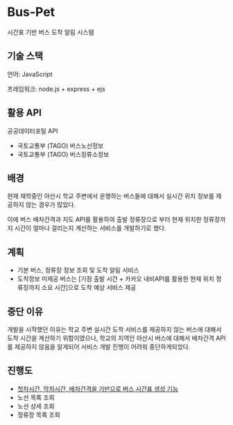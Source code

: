 # Bus-Pet
시간표 기반 버스 도착 알림 시스템

## 기술 스택
언어: JavaScript

프레임워크: node.js + express + ejs

## 활용 API
공공데이터포털 API
* 국토교통부 (TAGO) 버스노선정보
* 국토교통부 (TAGO) 버스정류소정보

## 배경
현재 재학중인 아산시 학교 주변에서 운행하는 버스들에 대해서 실시간 위치 정보를 제공하지 않는 경우가 많았다.

이에 버스 배차간격과 지도 API를 활용하여 출발 정류장으로 부터 현재 위치한 정류장까지 시간이 얼마나 걸리는지 계산하는 서비스를 개발하기로 했다.

## 계획
* 기본 버스, 정류장 정보 조회 및 도착 알림 서비스
* 도착정보 미제공 버스는 [기점 출발 시간 + 카카오 내비API를 활용한 현재 위치 정류장까지 소요 시간]으로 도착 예상 서비스 제공

## 중단 이유
개발을 시작했던 이유는 학교 주변 실시간 도착 서비스를 제공하지 않는 버스에 대해서 도착 시간을 계산하기 위함이였으나,
학교의 지역인 아산시 버스에 대해서 배차간격 API를 제공하지 않음을 알게되어 서비스 개발 진행이 어려워 중단하게되었다.

## 진행도
* [첫차시간, 막차시간, 배차간격을 기반으로 버스 시간표 생성 기능](https://github.com/hnsoo/Bus-Pet/blob/master/utils/schedule.js)
* 노선 목록 조회
* 노선 상세 조회
* 정류장 목록 조회

